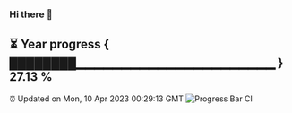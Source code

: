 ### Hi there 👋
⏳ Year progress { ████████▁▁▁▁▁▁▁▁▁▁▁▁▁▁▁▁▁▁▁▁▁▁ } 27.13 %
---
⏰ Updated on Mon, 10 Apr 2023 00:29:13 GMT
![Progress Bar CI](https://github.com/Moyi321/Moyi321/workflows/Progress%20Bar%20CI/badge.svg)
